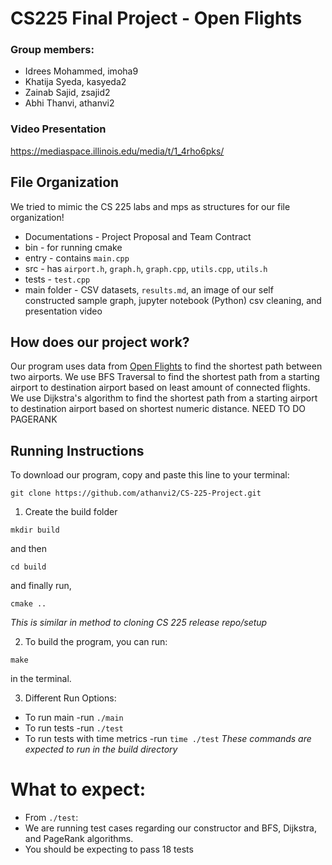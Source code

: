 # CS225 Final Project - Open Flights

### Group members:
* Idrees Mohammed, imoha9
* Khatija Syeda, kasyeda2
* Zainab Sajid, zsajid2
* Abhi Thanvi, athanvi2

### Video Presentation
https://mediaspace.illinois.edu/media/t/1_4rho6pks/

## File Organization
We tried to mimic the CS 225 labs and mps as structures for our file organization!
* Documentations - Project Proposal and Team Contract
* bin - for running cmake
* entry - contains `main.cpp`
* src - has `airport.h`, `graph.h`, `graph.cpp`, `utils.cpp`, `utils.h`
* tests - `test.cpp`
* main folder - CSV datasets, `results.md`, an image of our self constructed sample graph, jupyter notebook (Python) csv cleaning, and presentation video

## How does our project work?
Our program uses data from [Open Flights](https://openflights.org/data.html) to find the shortest path between two airports.
We use BFS Traversal to find the shortest path from a starting airport to destination airport based on least amount of connected flights. We use Dijkstra's algorithm to find the shortest path from a starting airport to destination airport based on shortest numeric distance. NEED TO DO PAGERANK

## Running Instructions

To download our program, copy and paste this line to your terminal:

```
git clone https://github.com/athanvi2/CS-225-Project.git
```

1. Create the build folder
```make
mkdir build
```
and then
```make
cd build
```
and finally run,
```make
cmake ..
```
*This is similar in method to cloning CS 225 release repo/setup*

2. To build the program, you can run:
```make
make
```
in the terminal.

3. Different Run Options: 
* To run main -run `./main`
* To run tests -run `./test`
* To run tests with time metrics -run `time ./test`
*These commands are expected to run in the build directory*

# What to expect:
* From `./test`:
*   We are running test cases regarding our constructor and BFS, Dijkstra, and PageRank algorithms.
*   You should be expecting to pass 18 tests
